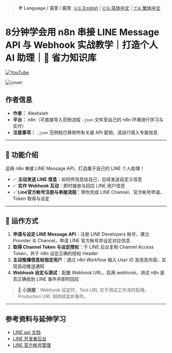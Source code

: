 > 🌍 **Language / 语言 / 語言**: [🇺🇸 English](./readme-en.md) | [🇨🇳 简体中文](./readme-cn.md) | [🇹🇼 繁体中文](./readme.md)

# 8分钟学会用 n8n 串接 LINE Message API 与 Webhook 实战教学｜打造个人 AI 助理｜🧠 省力知识库

[![YouTube](https://img.shields.io/badge/Watch%20on-YouTube-red?logo=youtube)](https://youtu.be/HJKDHJ5x1F0)

![cover](https://github.com/qwedsazxc78/ai-automation-n8n/blob/main/n8n/17-n8n-line-message-api/cover.png?raw=true)

## 作者信息

* **作者：** Alexhsieh
* **平台：** n8n（可直接导入范例流程 `.json` 文件至自己的 n8n 环境进行学习与实作）
* **注意事项：** `.json` 范例档已移除所有关键 API 密钥，请自行填入专属信息

---

## 📌 功能介绍

运用 n8n 串接 LINE Message API，打造属于自己的 LINE 个人助理！

* ✅ **主动发送 LINE 信息**：如何传信息给自己，后续发送自定义信息
* ✅ **实作 Webhook 互动**：即时接收与回应 LINE 用户信息
* ✅ **Line官方帐号注册与串接流程**：带你完成 LINE Channel、官方帐号申请、Token 取得与设定

---

## 🔧 运作方式

1. **申请与设定 LINE Message API**：注册 LINE Developers 帐号，建立 Provider 与 Channel，申请 LINE 官方帐号并设定对应信息
2. **取得 Channel Token 与设定授权**：于 LINE 后台复制 Channel Access Token，并于 n8n 设定正确的授权 Header
3. **主动推播信息给指定用户**：透过 n8n Workflow 输入 User ID 及信息内容，实现自动推送通知
4. **Webhook 设定与测试**：配置 Webhook URL，启用 webhook，测试 n8n 是否正确收到 LINE 事件并即时回应

> 🔑 **小提醒**：Webhook 设定时，Test URL 仅于测试工作流时启用，Production URL 则持续监听事件。

---

## 参考资料与延伸学习

* [LINE api 文档](https://developers.line.biz/en/docs/messaging-api/overview/)
* [LINE 开发者后台](https://developers.line.biz/console/)
* [LINE 官方帐号管理](https://manager.line.biz/)